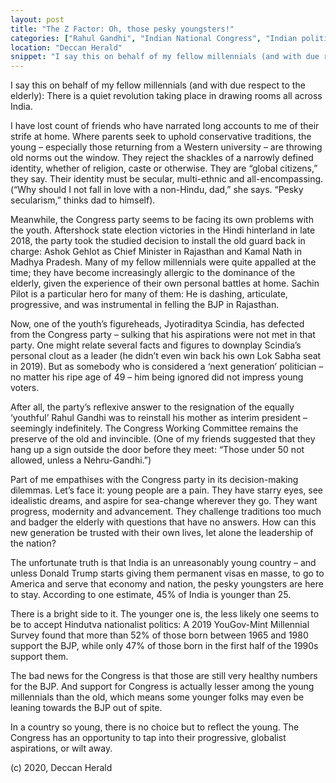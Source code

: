 ```yaml
---
layout: post
title: "The Z Factor: Oh, those pesky youngsters!"
categories: ["Rahul Gandhi", "Indian National Congress", "Indian politics", "The Z Factor"]
location: "Deccan Herald"
snippet: "I say this on behalf of my fellow millennials (and with due respect to the elderly): There is a quiet revolution taking place in drawing rooms all across India. I have lost count of friends who have narrated long accounts to me of their strife at home. Where parents seek to uphold conservative traditions, the young – especially those returning from a Western university – are throwing old norms out the window. They reject the shackles of a narrowly defined identity, whether of religion, caste or otherwise. They are “global citizens,” they say. (Published in my Z Factor column in Deccan Herald)"
---
```


I say this on behalf of my fellow millennials (and with due respect to the elderly): There is a quiet revolution taking place in drawing rooms all across India.

I have lost count of friends who have narrated long accounts to me of their strife at home. Where parents seek to uphold conservative traditions, the young – especially those returning from a Western university – are throwing old norms out the window. They reject the shackles of a narrowly defined identity, whether of religion, caste or otherwise. They are “global citizens,” they say. Their identity must be secular, multi-ethnic and all-encompassing. (“Why should I not fall in love with a non-Hindu, dad,” she says. “Pesky secularism,” thinks dad to himself).

Meanwhile, the Congress party seems to be facing its own problems with the youth. Aftershock state election victories in the Hindi hinterland in late 2018, the party took the studied decision to install the old guard back in charge: Ashok Gehlot as Chief Minister in Rajasthan and Kamal Nath in Madhya Pradesh. Many of my fellow millennials were quite appalled at the time; they have become increasingly allergic to the dominance of the elderly, given the experience of their own personal battles at home. Sachin Pilot is a particular hero for many of them: He is dashing, articulate, progressive, and was instrumental in felling the BJP in Rajasthan.

Now, one of the youth’s figureheads, Jyotiraditya Scindia, has defected from the Congress party – sulking that his aspirations were not met in that party. One might relate several facts and figures to downplay Scindia’s personal clout as a leader (he didn’t even win back his own Lok Sabha seat in 2019). But as somebody who is considered a ‘next generation’ politician – no matter his ripe age of 49 – him being ignored did not impress young voters. 

After all, the party’s reflexive answer to the resignation of the equally ‘youthful’ Rahul Gandhi was to reinstall his mother as interim president – seemingly indefinitely. The Congress Working Committee remains the preserve of the old and invincible. (One of my friends suggested that they hang up a sign outside the door before they meet: “Those under 50 not allowed, unless a Nehru-Gandhi.”)

Part of me empathises with the Congress party in its decision-making dilemmas. Let’s face it: young people are a pain. They have starry eyes, see idealistic dreams, and aspire for sea-change wherever they go. They want progress, modernity and advancement. They challenge traditions too much and badger the elderly with questions that have no answers. How can this new generation be trusted with their own lives, let alone the leadership of the nation?

The unfortunate truth is that India is an unreasonably young country – and unless Donald Trump starts giving them permanent visas en masse, to go to America and serve that economy and nation, the pesky youngsters are here to stay. According to one estimate, 45% of India is younger than 25.

There is a bright side to it. The younger one is, the less likely one seems to be to accept Hindutva nationalist politics: A 2019 YouGov-Mint Millennial Survey found that more than 52% of those born between 1965 and 1980 support the BJP, while only 47% of those born in the first half of the 1990s support them.

The bad news for the Congress is that those are still very healthy numbers for the BJP. And support for Congress is actually lesser among the young millennials than the old, which means some younger folks may even be leaning towards the BJP out of spite.

In a country so young, there is no choice but to reflect the young. The Congress has an opportunity to tap into their progressive, globalist aspirations, or wilt away.

(c) 2020, Deccan Herald
